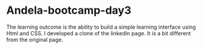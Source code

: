 # Andela-bootcamp-day3

The learning outcome is the ability to build a simple learning interface using Html and CSS. I developed a clone of the linkedIn page. It is a bit different from the original page.